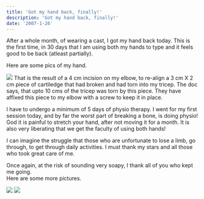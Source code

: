 ```yaml
---
title: 'Got my hand back, finally!'
description: 'Got my hand back, finally!'
date: '2007-1-26'
---
```


After a whole month, of wearing a cast, I got my hand back today. This is the first time, in 30 days that I am using both my hands to type and it feels good to be back (atleast partially).

Here are some pics of my hand.

[![](/images/DSC00591_thumb2.jpg)][0] That is the result of a 4 cm incision on my elbow, to re-align a 3 cm X 2 cm piece of cartiledge that had broken and had torn into my tricep. The doc says, that upto 10 cms of the tricep was torn by this piece. They have affixed this piece to my elbow with a screw to keep it in place.

I have to undergo a minimum of 5 days of physio therapy. I went for my first session today, and by far the worst part of breaking a bone, is doing physio! God it is painful to stretch your hand, after not moving it for a month. It is also very liberating that we get the faculty of using both hands!

I can imagine the struggle that those who are unfortunate to lose a limb, go through, to get through daily activities. I must thank my stars and all those who took great care of me.

Once again, at the risk of sounding very soapy, I thank all of you who kept me going.  
Here are some more pictures.

[![](/images/DSC00592_thumb2.jpg)][1] [![](/images/DSC00595_thumb.jpg)][2]



[0]: http://shvelmur.com/images/wpress/2d1d646124a3_FB22/DSC005915.jpg
[1]: http://shvelmur.com/images/wpress/2d1d646124a3_FB22/DSC005925.jpg
[2]: http://shvelmur.com/images/wpress/2d1d646124a3_FB22/DSC005953.jpg
